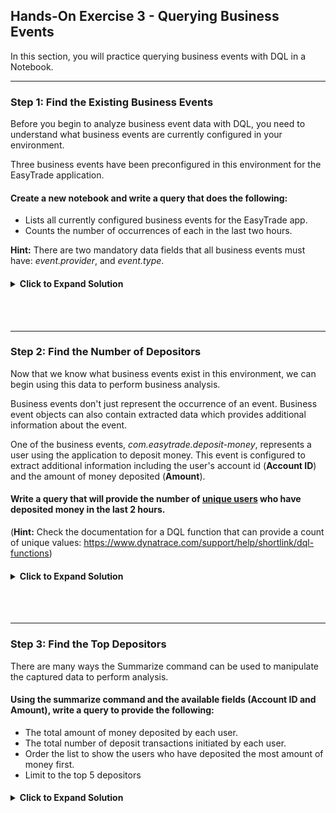 ## Hands-On Exercise 3 - Querying Business Events

In this section, you will practice querying business events with DQL in a Notebook.

---

### Step 1: Find the Existing Business Events

Before you begin to analyze business event data with DQL, you need to understand what business events are currently configured in your environment.

Three business events have been preconfigured in this environment for the EasyTrade application.  

#### Create a new notebook and write a query that does the following:
- Lists all currently configured business events for the EasyTrade app.
- Counts the number of occurrences of each in the last two hours.

**Hint:** There are two mandatory data fields that all business events must have: _event.provider_, and _event.type_.  

<H4><details>
    <summary>Click to Expand Solution</summary>

```
	fetch bizevents
	| filter event.provider == "www.easytrade.com"
	| summarize count = count(), by:{event.provider, event.type}
```

![Bizevent Exercise 1 Solution](../../assets/images/bizevent_solution_ex2.png)

</H4></details>

<br>
<br>

---

### Step 2: Find the Number of Depositors

Now that we know what business events exist in this environment, we can begin using this data to perform business analysis. 

Business events don't just represent the occurrence of an event.  Business event objects can also contain extracted data which provides additional information about the event.

One of the business events, _com.easytrade.deposit-money_, represents a user using the application to deposit money.  This event is configured to extract additional information including the user's account id (**Account ID**) and the amount of money deposited (**Amount**).

#### Write a query that will provide the number of <u>unique users</u> who have deposited money in the last 2 hours.

(**Hint:** Check the documentation for a DQL function that can provide a count of unique values: https://www.dynatrace.com/support/help/shortlink/dql-functions)


<H4><details>
    <summary>Click to Expand Solution</summary>

```
	fetch bizevents
	| filter event.type == "com.easytrade.deposit-money"
    | summarize distinctUsers = countDistinct(accountId)
```

![Bizevent Exercise 2 Solution](../../assets/images/bizevent_solution_ex3.png)

</H4></details>


<br>
<br>

---


### Step 3: Find the Top Depositors

There are many ways the Summarize command can be used to manipulate the captured data to perform analysis.

#### Using the summarize command and the available fields (Account ID and Amount), write a query to provide the following:
- The total amount of money deposited by each user.
- The total number of deposit transactions initiated by each user.
- Order the list to show the users who have deposited the most amount of money first.
- Limit to the top 5 depositors

<H4><details>
    <summary>Click to Expand Solution</summary>

```
    fetch bizevents
    | filter event.type == "com.easytrade.deposit"
    | summarize {totalMoneyDeposited = sum(Amount), numberOfTransactions = count()}, by:{`Account ID`}
    | sort totalMoneyDeposited desc
    | limit 5
```

![Bizevent Exercise 3 Solution](../../assets/images/bizevent_solution_3.png)

</H4></details>